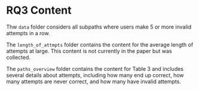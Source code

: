 # RQ3 Content

Thw `data` folder considers all subpaths where users make 5 or more invalid attempts in a row.

The `length_of_attmpts` folder contains the content for the average length of attempts at large. This content is not currently in the paper but was collected. 

The `paths_overview` folder contains the content for Table 3 and includes several details about attempts, including how many end up correct, how many attempts are never correct, and how many have invalid attempts.
